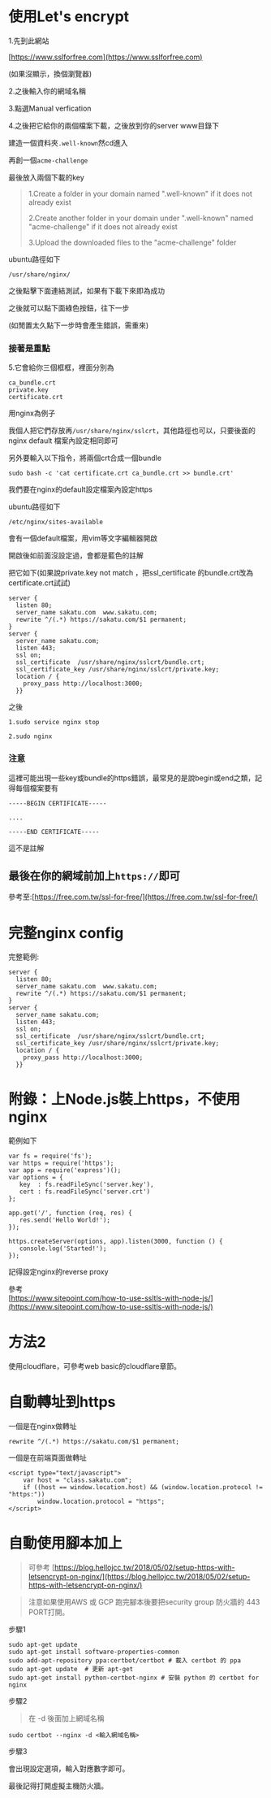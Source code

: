# 使用Let's encrypt

1.先到此網站

[https://www.sslforfree.com](https://www.sslforfree.com)

\(如果沒顯示，換個瀏覽器\)

2.之後輸入你的網域名稱

3.點選Manual verfication

4.之後把它給你的兩個檔案下載，之後放到你的server www目錄下

建造一個資料夾`.well-known`然cd進入

再創一個`acme-challenge`

最後放入兩個下載的key

> 1.Create a folder in your domain named ".well-known" if it does not already exist
>
> 2.Create another folder in your domain under ".well-known" named "acme-challenge" if it does not already exist
>
> 3.Upload the downloaded files to the "acme-challenge" folder

ubuntu路徑如下

`/usr/share/nginx/`

之後點擊下面連結測試，如果有下載下來即為成功

之後就可以點下面綠色按鈕，往下一步

\(如閒置太久點下一步時會產生錯誤，需重來\)

### 接著是重點

5.它會給你三個框框，裡面分別為

```
ca_bundle.crt 
private.key 
certificate.crt
```

用nginx為例子

我個人把它們存放再`/usr/share/nginx/sslcrt`，其他路徑也可以，只要後面的nginx default 檔案內設定相同即可

另外要輸入以下指令，將兩個crt合成一個bundle

```
sudo bash -c 'cat certificate.crt ca_bundle.crt >> bundle.crt'
```

我們要在nginx的default設定檔案內設定https

ubuntu路徑如下

`/etc/nginx/sites-available`

會有一個default檔案，用vim等文字編輯器開啟

開啟後如前面沒設定過，會都是藍色的註解

把它如下\(如果說private.key not match ，把ssl\_certificate 的bundle.crt改為certificate.crt試試\)

```
server {        
  listen 80;        
  server_name sakatu.com  www.sakatu.com;
  rewrite ^/(.*) https://sakatu.com/$1 permanent;
}
server {        
  server_name sakatu.com;
  listen 443;
  ssl on;
  ssl_certificate  /usr/share/nginx/sslcrt/bundle.crt;        
  ssl_certificate_key /usr/share/nginx/sslcrt/private.key;     
  location / {          
    proxy_pass http://localhost:3000;      
  }}
```

之後

```
1.sudo service nginx stop

2.sudo nginx
```

### 注意

這裡可能出現一些key或bundle的https錯誤，最常見的是說begin或end之類，記得每個檔案要有

```
-----BEGIN CERTIFICATE-----

....

-----END CERTIFICATE-----
```

這不是註解

## 最後在你的網域前加上`https://`即可

參考至:[https://free.com.tw/ssl-for-free/](https://free.com.tw/ssl-for-free/)

# 完整nginx config

完整範例:

```
server {        
  listen 80;        
  server_name sakatu.com  www.sakatu.com;
  rewrite ^/(.*) https://sakatu.com/$1 permanent;
}
server {        
  server_name sakatu.com;
  listen 443;
  ssl on;
  ssl_certificate  /usr/share/nginx/sslcrt/bundle.crt;        
  ssl_certificate_key /usr/share/nginx/sslcrt/private.key;     
  location / {          
    proxy_pass http://localhost:3000;      
  }}
```

# 附錄：上Node.js裝上https，不使用nginx

範例如下

```
var fs = require('fs');
var https = require('https');
var app = require('express')();
var options = {
   key  : fs.readFileSync('server.key'),
   cert : fs.readFileSync('server.crt')
};

app.get('/', function (req, res) {
   res.send('Hello World!');
});

https.createServer(options, app).listen(3000, function () {
   console.log('Started!');
});
```

記得設定nginx的reverse proxy

參考  
[https://www.sitepoint.com/how-to-use-ssltls-with-node-js/](https://www.sitepoint.com/how-to-use-ssltls-with-node-js/)

# 方法2

使用cloudflare，可參考web basic的cloudflare章節。

# 自動轉址到https

一個是在nginx做轉址

```
rewrite ^/(.*) https://sakatu.com/$1 permanent;
```

一個是在前端頁面做轉址

```
<script type="text/javascript">
    var host = "class.sakatu.com";
    if ((host == window.location.host) && (window.location.protocol != "https:"))
        window.location.protocol = "https";
</script>
```

# 自動使用腳本加上

> 可參考 [https://blog.hellojcc.tw/2018/05/02/setup-https-with-letsencrypt-on-nginx/](https://blog.hellojcc.tw/2018/05/02/setup-https-with-letsencrypt-on-nginx/)

> 注意如果使用AWS 或 GCP 跑完腳本後要把security group 防火牆的 443 PORT打開。

步驟1

```
sudo apt-get update
sudo apt-get install software-properties-common
sudo add-apt-repository ppa:certbot/certbot # 載入 certbot 的 ppa
sudo apt-get update  # 更新 apt-get
sudo apt-get install python-certbot-nginx # 安裝 python 的 certbot for nginx
```

步驟2

> 在 -d 後面加上網域名稱

```
sudo certbot --nginx -d <輸入網域名稱>
```

步驟3

會出現設定選項，輸入對應數字即可。

最後記得打開虛擬主機防火牆。

